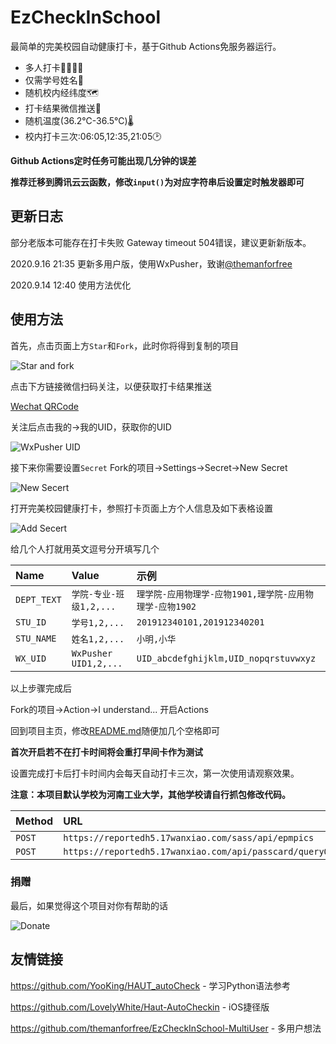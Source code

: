 # EzCheckInSchool
最简单的完美校园自动健康打卡，基于Github Actions免服务器运行。


- 多人打卡👨‍👩‍👧‍👦
- 仅需学号姓名🎫
- 随机校内经纬度🗺️
- 打卡结果微信推送💬
- 随机温度(36.2℃-36.5℃)🌡
- 校内打卡三次:06:05,12:35,21:05🕑

**Github Actions定时任务可能出现几分钟的误差**

**推荐迁移到腾讯云云函数，修改`input()`为对应字符串后设置定时触发器即可**

## 更新日志

部分老版本可能存在打卡失败 Gateway timeout 504错误，建议更新新版本。

2020.9.16 21:35 更新多用户版，使用WxPusher，致谢[@themanforfree](https://github.com/themanforfree)

2020.9.14 12:40 使用方法优化

## 使用方法

首先，点击页面上方`Star`和`Fork`，此时你将得到复制的项目

![Star and fork](https://s1.ax1x.com/2020/09/16/w22nDx.png)

点击下方链接微信扫码关注，以便获取打卡结果推送

[Wechat QRCode](http://wxpusher.zjiecode.com/api/qrcode/FHFBNBtuM9q4rmR2AS2okzHcBEoh9pFa1JsseEb0PXixltPGFh3UFaw0qwLH4sSJ.jpg)

关注后点击我的->我的UID，获取你的UID

![WxPusher UID](https://s1.ax1x.com/2020/09/16/w2W6H0.png)

接下来你需要设置`Secret` Fork的项目->Settings->Secret->New Secret

![New Secert](https://s1.ax1x.com/2020/09/16/w27Awd.png)

打开完美校园健康打卡，参照打卡页面上方个人信息及如下表格设置

![Add Secert](https://s1.ax1x.com/2020/09/15/wcCRvn.png)

给几个人打就用英文逗号分开填写几个

|Name|Value|示例|
| :-----| :---- | :---- |
|`DEPT_TEXT`|`学院-专业-班级1,2,...`|`理学院-应用物理学-应物1901,理学院-应用物理学-应物1902`|
|`STU_ID`|`学号1,2,...`|`201912340101,201912340201`|
|`STU_NAME`|`姓名1,2,...`|`小明,小华`|
|`WX_UID`|`WxPusher UID1,2,...`|`UID_abcdefghijklm,UID_nopqrstuvwxyz`| 

以上步骤完成后

Fork的项目->Action->I understand... 开启Actions

回到项目主页，修改[README.md](/README.md)随便加几个空格即可

**首次开启若不在打卡时间将会重打早间卡作为测试**

设置完成打卡后打卡时间内会每天自动打卡三次，第一次使用请观察效果。

**注意：本项目默认学校为河南工业大学，其他学校请自行抓包修改代码。**

|Method|URL|修改|
| :-----| :---- | :---- |
|`POST`|`https://reportedh5.17wanxiao.com/sass/api/epmpics`|`main.py`|
|`POST`|`https://reportedh5.17wanxiao.com/api/passcard/queryOrg`|`response.json`|

### 捐赠
最后，如果觉得这个项目对你有帮助的话

![Donate](https://s1.ax1x.com/2020/09/15/wcPVqP.png)

## 友情链接

https://github.com/YooKing/HAUT_autoCheck - 学习Python语法参考

https://github.com/LovelyWhite/Haut-AutoCheckin - iOS捷径版

https://github.com/themanforfree/EzCheckInSchool-MultiUser - 多用户想法

